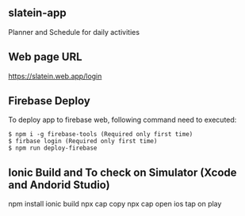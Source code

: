 ## slatein-app
Planner and Schedule for daily activities

## Web page URL
https://slatein.web.app/login

## Firebase Deploy
To deploy app to firebase web, following command need to executed:
```
$ npm i -g firebase-tools (Required only first time)
$ firbase login (Required only first time)
$ npm run deploy-firebase
```

## Ionic Build and To check on Simulator (Xcode and Andorid Studio)

npm install
ionic build
npx cap copy
npx cap open ios
tap on play